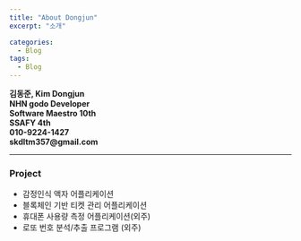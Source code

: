 ```yaml
---
title: "About Dongjun"
excerpt: "소개"

categories:
  - Blog
tags:
  - Blog
---
```

__김동준, Kim Dongjun__  
__NHN godo Developer__  
__Software Maestro 10th__  
__SSAFY 4th__  
__010-9224-1427__  
__skdltm357@gmail.com__  

---
### Project
- 감정인식 액자 어플리케이션
- 블록체인 기반 티켓 관리 어플리케이션
- 휴대폰 사용량 측정 어플리케이션(외주)
- 로또 번호 분석/추출 프로그램 (외주)

